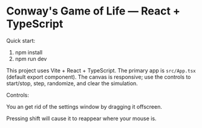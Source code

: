 # Conway's Game of Life — React + TypeScript


Quick start:


1. npm install
2. npm run dev


This project uses Vite + React + TypeScript. The primary app is `src/App.tsx` (default export component). The canvas is responsive; use the controls to start/stop, step, randomize, and clear the simulation.

Controls:


You an get rid of the settings window by dragging it offscreen. 

Pressing shift will cause it to reappear where your mouse is.
